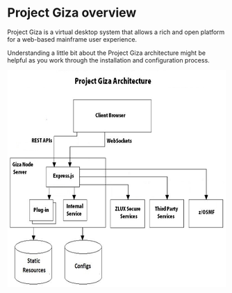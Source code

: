 # Project Giza overview

Project Giza is a virtual desktop system that allows a rich and open platform for a web-based mainframe user experience.

Understanding a little bit about the Project Giza architecture might be helpful as you work through the installation and configuration process.

<img src="../images/mvd/zluxserverarchitecture.jpg" width = "800" height = "500" alt="view" align=center/> 



